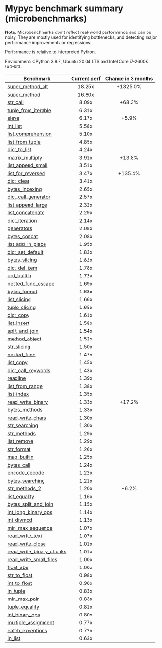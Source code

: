 # Mypyc benchmark summary (microbenchmarks)

**Note:** Microbenchmarks don't reflect real-world performance and can be noisy.
           They are mostly used for identifying bottlenecks, and detecting major performance
           improvements or regressions.

Performance is relative to interpreted Python.

Environment: CPython 3.8.2, Ubuntu 20.04 LTS and Intel Core i7-2600K (64-bit).

| Benchmark | Current perf | Change in 3 months |
| --- | :---: | :---: |
| [super_method_alt](benchmarks/super_method_alt.md) | 18.25x | +1325.0% |
| [super_method](benchmarks/super_method.md) | 16.80x |  |
| [str_call](benchmarks/str_call.md) | 8.09x | +68.3% |
| [tuple_from_iterable](benchmarks/tuple_from_iterable.md) | 6.31x |  |
| [sieve](benchmarks/sieve.md) | 6.17x | +5.9% |
| [int_list](benchmarks/int_list.md) | 5.58x |  |
| [list_comprehension](benchmarks/list_comprehension.md) | 5.10x |  |
| [list_from_tuple](benchmarks/list_from_tuple.md) | 4.85x |  |
| [dict_to_list](benchmarks/dict_to_list.md) | 4.24x |  |
| [matrix_multiply](benchmarks/matrix_multiply.md) | 3.91x | +13.8% |
| [list_append_small](benchmarks/list_append_small.md) | 3.51x |  |
| [list_for_reversed](benchmarks/list_for_reversed.md) | 3.47x | +135.4% |
| [dict_clear](benchmarks/dict_clear.md) | 3.41x |  |
| [bytes_indexing](benchmarks/bytes_indexing.md) | 2.65x |  |
| [dict_call_generator](benchmarks/dict_call_generator.md) | 2.57x |  |
| [list_append_large](benchmarks/list_append_large.md) | 2.32x |  |
| [list_concatenate](benchmarks/list_concatenate.md) | 2.29x |  |
| [dict_iteration](benchmarks/dict_iteration.md) | 2.14x |  |
| [generators](benchmarks/generators.md) | 2.08x |  |
| [bytes_concat](benchmarks/bytes_concat.md) | 2.08x |  |
| [list_add_in_place](benchmarks/list_add_in_place.md) | 1.95x |  |
| [dict_set_default](benchmarks/dict_set_default.md) | 1.83x |  |
| [bytes_slicing](benchmarks/bytes_slicing.md) | 1.82x |  |
| [dict_del_item](benchmarks/dict_del_item.md) | 1.78x |  |
| [ord_builtin](benchmarks/ord_builtin.md) | 1.72x |  |
| [nested_func_escape](benchmarks/nested_func_escape.md) | 1.69x |  |
| [bytes_format](benchmarks/bytes_format.md) | 1.68x |  |
| [list_slicing](benchmarks/list_slicing.md) | 1.66x |  |
| [tuple_slicing](benchmarks/tuple_slicing.md) | 1.65x |  |
| [dict_copy](benchmarks/dict_copy.md) | 1.61x |  |
| [list_insert](benchmarks/list_insert.md) | 1.58x |  |
| [split_and_join](benchmarks/split_and_join.md) | 1.54x |  |
| [method_object](benchmarks/method_object.md) | 1.52x |  |
| [str_slicing](benchmarks/str_slicing.md) | 1.50x |  |
| [nested_func](benchmarks/nested_func.md) | 1.47x |  |
| [list_copy](benchmarks/list_copy.md) | 1.45x |  |
| [dict_call_keywords](benchmarks/dict_call_keywords.md) | 1.43x |  |
| [readline](benchmarks/readline.md) | 1.39x |  |
| [list_from_range](benchmarks/list_from_range.md) | 1.38x |  |
| [list_index](benchmarks/list_index.md) | 1.35x |  |
| [read_write_binary](benchmarks/read_write_binary.md) | 1.33x | +17.2% |
| [bytes_methods](benchmarks/bytes_methods.md) | 1.33x |  |
| [read_write_chars](benchmarks/read_write_chars.md) | 1.30x |  |
| [str_searching](benchmarks/str_searching.md) | 1.30x |  |
| [str_methods](benchmarks/str_methods.md) | 1.29x |  |
| [list_remove](benchmarks/list_remove.md) | 1.29x |  |
| [str_format](benchmarks/str_format.md) | 1.26x |  |
| [map_builtin](benchmarks/map_builtin.md) | 1.25x |  |
| [bytes_call](benchmarks/bytes_call.md) | 1.24x |  |
| [encode_decode](benchmarks/encode_decode.md) | 1.22x |  |
| [bytes_searching](benchmarks/bytes_searching.md) | 1.21x |  |
| [str_methods_2](benchmarks/str_methods_2.md) | 1.20x | -6.2% |
| [list_equality](benchmarks/list_equality.md) | 1.16x |  |
| [bytes_split_and_join](benchmarks/bytes_split_and_join.md) | 1.15x |  |
| [int_long_binary_ops](benchmarks/int_long_binary_ops.md) | 1.14x |  |
| [int_divmod](benchmarks/int_divmod.md) | 1.13x |  |
| [min_max_sequence](benchmarks/min_max_sequence.md) | 1.07x |  |
| [read_write_text](benchmarks/read_write_text.md) | 1.07x |  |
| [read_write_close](benchmarks/read_write_close.md) | 1.01x |  |
| [read_write_binary_chunks](benchmarks/read_write_binary_chunks.md) | 1.01x |  |
| [read_write_small_files](benchmarks/read_write_small_files.md) | 1.00x |  |
| [float_abs](benchmarks/float_abs.md) | 1.00x |  |
| [str_to_float](benchmarks/str_to_float.md) | 0.98x |  |
| [int_to_float](benchmarks/int_to_float.md) | 0.98x |  |
| [in_tuple](benchmarks/in_tuple.md) | 0.83x |  |
| [min_max_pair](benchmarks/min_max_pair.md) | 0.83x |  |
| [tuple_equality](benchmarks/tuple_equality.md) | 0.81x |  |
| [int_binary_ops](benchmarks/int_binary_ops.md) | 0.80x |  |
| [multiple_assignment](benchmarks/multiple_assignment.md) | 0.77x |  |
| [catch_exceptions](benchmarks/catch_exceptions.md) | 0.72x |  |
| [in_list](benchmarks/in_list.md) | 0.63x |  |
